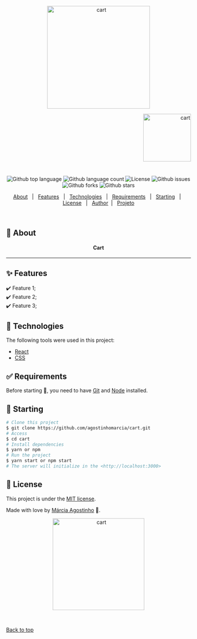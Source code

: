 <p align="center">
   <img src="https://media.giphy.com/media/uZ7wLTpoMbtikW2wUY/giphy.gif" alt="cart" width="280"/>
</p>

<p align="right">
   <img src="https://media.giphy.com/media/3sZZuaEm2o7arjuiV3/giphy.gif" alt="cart" width="130"/>
</p>

<h1 align="center"></h1>

<p align="center">
  <img alt="Github top language" src="https://img.shields.io/github/languages/top/agostinhomarcia/cart?color=479aa3">

  <img alt="Github language count" src="https://img.shields.io/github/languages/count/agostinhomarcia/cart?color=479aa3">

  <img alt="License" src="https://img.shields.io/github/license/agostinhomarcia/cart?color=56BEB8">

   <img alt="Github issues" src="https://img.shields.io/github/issues/agostinhomarcia/cart?color=479aa3" />

   <img alt="Github forks" src="https://img.shields.io/github/forks/agostinhomarcia/cart?color=479aa3" />

   <img alt="Github stars" src="https://img.shields.io/github/stars/agostinhomarcia/cart?color=479aa3" /> 
</p>

<p align="center">
  <a href="#dart-about">About</a> &#xa0; | &#xa0; 
  <a href="#sparkles-features">Features</a> &#xa0; | &#xa0;
  <a href="#rocket-technologies">Technologies</a> &#xa0; | &#xa0;
  <a href="#white_check_mark-requirements">Requirements</a> &#xa0; | &#xa0;
  <a href="#checkered_flag-starting">Starting</a> &#xa0; | &#xa0;
  <a href="#memo-license">License</a> &#xa0; | &#xa0;
  <a href="https://github.com/agostinhomarcia" target="_blank">Author</a>&#xa0; | &#xa0
  <a href="https://serene-bublanina-f2cd1c.netlify.app/" target="_blank" rel="noopener noreferrer">Projeto</a>
</p>

<br>

## :dart: About

<h4 align="center"> Cart  </h4>
<hr>

## :sparkles: Features

:heavy_check_mark: Feature 1;\
:heavy_check_mark: Feature 2;\
:heavy_check_mark: Feature 3;

## :rocket: Technologies

The following tools were used in this project:

- [React](https://pt-br.reactjs.org/)
- [CSS](https://developer.mozilla.org/pt-BR/docs/Web/CSS)

## :white_check_mark: Requirements

Before starting :checkered_flag:, you need to have [Git](https://git-scm.com) and [Node](https://nodejs.org/en/) installed.

## :checkered_flag: Starting

```bash
# Clone this project
$ git clone https://github.com/agostinhomarcia/cart.git
# Access
$ cd cart
# Install dependencies
$ yarn or npm
# Run the project
$ yarn start or npm start
# The server will initialize in the <http://localhost:3000>
```

## :memo: License

This project is under the [MIT license](./License).

Made with love by [Márcia Agostinho](https://github.com/agostinhomarcia) 🚀.

<p align="center">
   <img src="https://media.giphy.com/media/6BupX2xF6gwk6bCX1q/giphy.gif" alt="cart" width="250"/>
</p>

&#xa0;

<a href="#top">Back to top </a>
